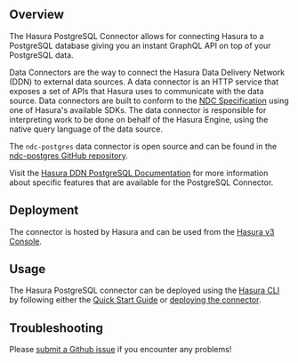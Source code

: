 ## Overview

The Hasura PostgreSQL Connector allows for connecting Hasura to a PostgreSQL database giving you an instant GraphQL API on top of your PostgreSQL data.

Data Connectors are the way to connect the Hasura Data Delivery Network (DDN) to external data sources. A data connector is an HTTP service that exposes a set of APIs that Hasura uses to communicate with the data source. Data connectors are built to conform to the [NDC Specification](https://hasura.github.io/ndc-spec/overview.html) using one of Hasura's available SDKs. The data connector is responsible for interpreting work to be done on behalf of the Hasura Engine, using the native query language of the data source.

The `ndc-postgres` data connector is open source and can be found in the [ndc-postgres GitHub repository](https://github.com/hasura/ndc-postgres).

Visit the
[Hasura DDN PostgreSQL Documentation](https://hasura.io/docs/3.0/connectors/postgresql/)
for more information about specific features that are available for the PostgreSQL Connector.

## Deployment

The connector is hosted by Hasura and can be used from the [Hasura v3 Console](https://console.hasura.io).

## Usage

The Hasura PostgreSQL connector can be deployed using the [Hasura CLI](https://hasura.io/docs/3.0/cli/overview) by following either the [Quick Start Guide](https://hasura.io/docs/3.0/getting-started/overview/) or [deploying the connector](https://hasura.io/docs/3.0/connectors/deployment).

## Troubleshooting

Please [submit a Github issue](https://github.com/hasura/graphql-engine/issues/new)
if you encounter any problems!
